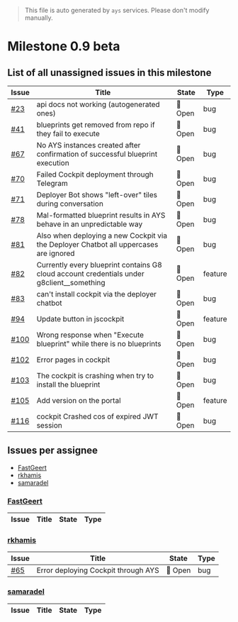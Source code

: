 > This file is auto generated by `ays` services. Please don't modify manually.

# Milestone 0.9 beta

## List of all unassigned issues in this milestone

|Issue|Title|State|Type|
|-----|-----|-----|---|
|[#23](https://github.com/jumpscale/jscockpit/issues/23)|api docs not working (autogenerated ones)|:red_circle: Open|bug|
|[#41](https://github.com/jumpscale/jscockpit/issues/41)|blueprints get removed from repo if they fail to execute|:red_circle: Open|bug|
|[#67](https://github.com/jumpscale/jscockpit/issues/67)|No AYS instances created after confirmation of successful blueprint execution|:red_circle: Open|bug|
|[#70](https://github.com/jumpscale/jscockpit/issues/70)|Failed Cockpit deployment through Telegram|:red_circle: Open|bug|
|[#71](https://github.com/jumpscale/jscockpit/issues/71)|Deployer Bot shows "left-over" tiles during conversation|:red_circle: Open|bug|
|[#78](https://github.com/jumpscale/jscockpit/issues/78)|Mal-formatted blueprint results in AYS behave in an unpredictable way|:red_circle: Open|bug|
|[#81](https://github.com/jumpscale/jscockpit/issues/81)|Also when deploying a new Cockpit via the Deployer Chatbot all uppercases are ignored|:red_circle: Open|bug|
|[#82](https://github.com/jumpscale/jscockpit/issues/82)|Currently every blueprint contains G8 cloud account credentials under g8client__something|:red_circle: Open|feature|
|[#83](https://github.com/jumpscale/jscockpit/issues/83)|can't install cockpit via the deployer chatbot|:red_circle: Open|bug|
|[#94](https://github.com/jumpscale/jscockpit/issues/94)|Update button in jscockpit|:red_circle: Open|feature|
|[#100](https://github.com/jumpscale/jscockpit/issues/100)|Wrong response when "Execute blueprint" while there is no blueprints|:red_circle: Open|bug|
|[#102](https://github.com/jumpscale/jscockpit/issues/102)|Error pages in cockpit|:red_circle: Open|bug|
|[#103](https://github.com/jumpscale/jscockpit/issues/103)|The cockpit is crashing when try to install the blueprint|:red_circle: Open|bug|
|[#105](https://github.com/jumpscale/jscockpit/issues/105)|Add version on the portal|:red_circle: Open|feature|
|[#116](https://github.com/jumpscale/jscockpit/issues/116)|cockpit Crashed cos of expired JWT session|:red_circle: Open|bug|


## Issues per assignee
- [FastGeert](#fastgeert)
- [rkhamis](#rkhamis)
- [samaradel](#samaradel)



### [FastGeert](https://github.com/FastGeert)

|Issue|Title|State|Type|
|-----|-----|-----|----|


### [rkhamis](https://github.com/rkhamis)

|Issue|Title|State|Type|
|-----|-----|-----|----|
|[#65](https://github.com/jumpscale/jscockpit/issues/65)|Error deploying Cockpit through AYS|:red_circle: Open|bug|


### [samaradel](https://github.com/samaradel)

|Issue|Title|State|Type|
|-----|-----|-----|----|


